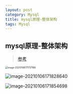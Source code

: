 ```yaml
---
layout: post
category: Mysql
title: mysql原理-整体架构
tags: Mysql
---
```


## mysql原理-整体架构

> [参考](https://cloud.tencent.com/developer/article/1491329)

<img src="https://cdn.jsdelivr.net/gh/mafulong/mdPic/typora/image-20210106171737166.png" alt="image-20210106171737166" style="zoom: 50%;" />

![image-20210106171828640](https://cdn.jsdelivr.net/gh/mafulong/mdPic/typora/image-20210106171828640.png)

![image-20210106171854698](https://cdn.jsdelivr.net/gh/mafulong/mdPic/typora/image-20210106171854698.png)


